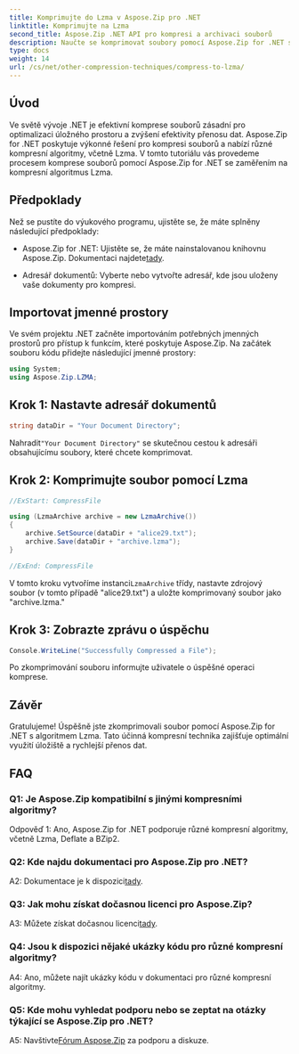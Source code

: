```yaml
---
title: Komprimujte do Lzma v Aspose.Zip pro .NET
linktitle: Komprimujte na Lzma
second_title: Aspose.Zip .NET API pro kompresi a archivaci souborů
description: Naučte se komprimovat soubory pomocí Aspose.Zip for .NET s výkonným algoritmem Lzma. Optimalizujte úložiště a zvyšte efektivitu přenosu dat bez námahy.
type: docs
weight: 14
url: /cs/net/other-compression-techniques/compress-to-lzma/
---
```

## Úvod

Ve světě vývoje .NET je efektivní komprese souborů zásadní pro optimalizaci úložného prostoru a zvýšení efektivity přenosu dat. Aspose.Zip for .NET poskytuje výkonné řešení pro kompresi souborů a nabízí různé kompresní algoritmy, včetně Lzma. V tomto tutoriálu vás provedeme procesem komprese souborů pomocí Aspose.Zip for .NET se zaměřením na kompresní algoritmus Lzma.

## Předpoklady

Než se pustíte do výukového programu, ujistěte se, že máte splněny následující předpoklady:

-  Aspose.Zip for .NET: Ujistěte se, že máte nainstalovanou knihovnu Aspose.Zip. Dokumentaci najdete[tady](https://reference.aspose.com/zip/net/).

- Adresář dokumentů: Vyberte nebo vytvořte adresář, kde jsou uloženy vaše dokumenty pro kompresi.

## Importovat jmenné prostory

Ve svém projektu .NET začněte importováním potřebných jmenných prostorů pro přístup k funkcím, které poskytuje Aspose.Zip. Na začátek souboru kódu přidejte následující jmenné prostory:

```csharp
using System;
using Aspose.Zip.LZMA;
```

## Krok 1: Nastavte adresář dokumentů

```csharp
string dataDir = "Your Document Directory";
```

 Nahradit`"Your Document Directory"` se skutečnou cestou k adresáři obsahujícímu soubory, které chcete komprimovat.

## Krok 2: Komprimujte soubor pomocí Lzma

```csharp
//ExStart: CompressFile

using (LzmaArchive archive = new LzmaArchive())
{
    archive.SetSource(dataDir + "alice29.txt");
    archive.Save(dataDir + "archive.lzma");
}

//ExEnd: CompressFile
```

 V tomto kroku vytvoříme instanci`LzmaArchive` třídy, nastavte zdrojový soubor (v tomto případě "alice29.txt") a uložte komprimovaný soubor jako "archive.lzma."

## Krok 3: Zobrazte zprávu o úspěchu

```csharp
Console.WriteLine("Successfully Compressed a File");
```

Po zkomprimování souboru informujte uživatele o úspěšné operaci komprese.

## Závěr

Gratulujeme! Úspěšně jste zkomprimovali soubor pomocí Aspose.Zip for .NET s algoritmem Lzma. Tato účinná kompresní technika zajišťuje optimální využití úložiště a rychlejší přenos dat.

## FAQ

### Q1: Je Aspose.Zip kompatibilní s jinými kompresními algoritmy?

Odpověď 1: Ano, Aspose.Zip for .NET podporuje různé kompresní algoritmy, včetně Lzma, Deflate a BZip2.

### Q2: Kde najdu dokumentaci pro Aspose.Zip pro .NET?

 A2: Dokumentace je k dispozici[tady](https://reference.aspose.com/zip/net/).

### Q3: Jak mohu získat dočasnou licenci pro Aspose.Zip?

 A3: Můžete získat dočasnou licenci[tady](https://purchase.aspose.com/temporary-license/).

### Q4: Jsou k dispozici nějaké ukázky kódu pro různé kompresní algoritmy?

A4: Ano, můžete najít ukázky kódu v dokumentaci pro různé kompresní algoritmy.

### Q5: Kde mohu vyhledat podporu nebo se zeptat na otázky týkající se Aspose.Zip pro .NET?

 A5: Navštivte[Fórum Aspose.Zip](https://forum.aspose.com/c/zip/37) za podporu a diskuze.